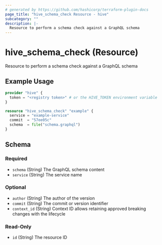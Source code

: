 ```yaml
---
# generated by https://github.com/hashicorp/terraform-plugin-docs
page_title: "hive_schema_check Resource - hive"
subcategory: ""
description: |-
  Resource to perform a schema check against a GraphQL schema
---
```


# hive_schema_check (Resource)

Resource to perform a schema check against a GraphQL schema

## Example Usage

```terraform
provider "hive" {
  token = "<registry token>" # or the HIVE_TOKEN environment variable
}

resource "hive_schema_check" "example" {
  service = "example-service"
  commit  = "57ee05c"
  schema  = file("schema.graphql")
}
```

<!-- schema generated by tfplugindocs -->
## Schema

### Required

- `schema` (String) The GraphQL schema content
- `service` (String) The service name

### Optional

- `author` (String) The author of the version
- `commit` (String) The commit or version identifier
- `context_id` (String) Context ID allows retaining approved breaking changes with the lifecycle

### Read-Only

- `id` (String) The resource ID
